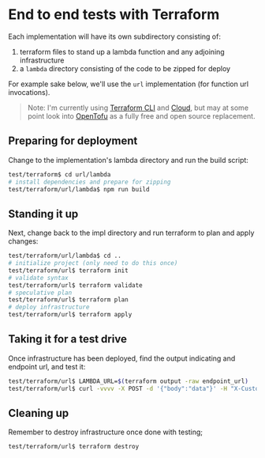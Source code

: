 # End to end tests with Terraform

Each implementation will have its own subdirectory consisting of:

1. terraform files to stand up a lambda function and any adjoining infrastructure
2. a `lambda` directory consisting of the code to be zipped for deploy

For example sake below, we'll use the `url` implementation (for function url invocations).

> Note: I'm currently using [Terraform CLI](https://developer.hashicorp.com/terraform/cli) and [Cloud](https://app.terraform.io/app), but may at some point look into [OpenTofu](https://opentofu.org/) as a fully free and open source replacement.

## Preparing for deployment

Change to the implementation's lambda directory and run the build script:

```bash
test/terraform$ cd url/lambda
# install dependencies and prepare for zipping
test/terraform/url/lambda$ npm run build
```

## Standing it up

Next, change back to the impl directory and run terraform to plan and apply changes:

```bash
test/terraform/url/lambda$ cd ..
# initialize project (only need to do this once)
test/terraform/url$ terraform init
# validate syntax
test/terraform/url$ terraform validate
# speculative plan
test/terraform/url$ terraform plan
# deploy infrastructure
test/terraform/url$ terraform apply
```

## Taking it for a test drive

Once infrastructure has been deployed, find the output indicating and endpoint url, and test it:

```bash
test/terraform/url$ LAMBDA_URL=$(terraform output -raw endpoint_url)
test/terraform/url$ curl -vvvv -X POST -d '{"body":"data"}' -H "X-Custom-Headers: stuff" "$LAMBDA_URL/some/path?and=query&string=values"
```

## Cleaning up

Remember to destroy infrastructure once done with testing;

```bash
test/terraform/url$ terraform destroy
```
